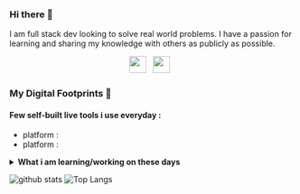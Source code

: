 ### Hi there 👋

I am full stack dev looking to solve real world problems. I have a passion for learning and sharing my knowledge with others as publicly as possible.

<p align='center'>
<a href="/"><img height="30" src=""></a>&nbsp;&nbsp;
<a href="/"><img height="30" src=""></a>&nbsp;&nbsp;
</p>

### My Digital Footprints 🌱

 

#### Few self-built live tools i use everyday :
*  platform : []()
*  platform : []()

<details>
 <summary><strong>What i am learning/working on these days</strong></summary>
 <ul>
   <li> .. </li>
   <li> .. </li>
   <li> .. </li>
  </ul>
</details>

![github stats]()
![Top Langs](https://github-readme-stats.vercel.app/api/top-langs/?username=singhkshitij&layout=compact&hide_border=true)

